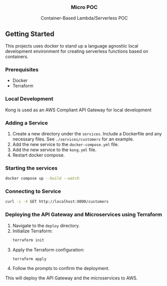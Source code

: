 <!-- Improved compatibility of back to top link: See: https://github.com/othneildrew/Best-README-Template/pull/73 -->
<a id="readme-top"></a>
<!--
*** Thanks for checking out the Best-README-Template. If you have a suggestion
*** that would make this better, please fork the repo and create a pull request
*** or simply open an issue with the tag "enhancement".
*** Don't forget to give the project a star!
*** Thanks again! Now go create something AMAZING! :D
-->



<!-- PROJECT SHIELDS -->
<!--
*** I'm using markdown "reference style" links for readability.
*** Reference links are enclosed in brackets [ ] instead of parentheses ( ).
*** See the bottom of this document for the declaration of the reference variables
*** for contributors-url, forks-url, etc. This is an optional, concise syntax you may use.
*** https://www.markdownguide.org/basic-syntax/#reference-style-links
-->

<!-- PROJECT LOGO -->
<br />
<div align="center">

<h3 align="center">Micro POC</h3>

  <p align="center">
    Container-Based Lambda/Serverless POC
</div>




## Getting Started

This projects uses docker to stand up a language agnostiic local development environment for creating serverless functions based on containers.

### Prerequisites

* Docker
* Terraform

### Local Development 

Kong is used as an AWS Compliant API Gateway for local development


### Adding a Service

1. Create a new directory under the `services`. Include a Dockerfile and any necessary files. See `./services/customers` for an example.
2. Add the new service to the `docker-compose.yml` file.
3. Add the new service to the `kong.yml` file.
4. Restart docker compose.


### Starting the services

```sh
docker compose up --build --watch
```

### Connecting to Service

```sh
curl -i -X GET http://localhost:8000/customers
```

### Deploying the API Gateway and Microservices using Terraform

1. Navigate to the `deploy` directory.
2. Initialize Terraform:
   ```sh
   terraform init
   ```
3. Apply the Terraform configuration:
   ```sh
   terraform apply
   ```
4. Follow the prompts to confirm the deployment.

This will deploy the API Gateway and the microservices to AWS.

